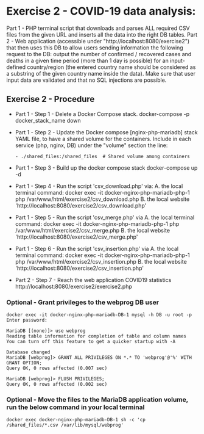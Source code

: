 # Exercise 2 - COVID-19 data analysis:
Part 1 - PHP terminal script that downloads and parses ALL required CSV files from the given URL and inserts all the data into the right DB tables. 
Part 2 - Web application (accessible under "http://localhost:8080/exercise2") that then uses this DB to allow users sending information the following request to the DB: output the number of confirmed / recovered cases and deaths in a given time period (more than 1 day is possible) for an input-defined country/region (the entered country name should be considered as a substring of the given country name inside the data). 
  Make sure that user input data are validated and that no SQL injections are possible.

## Exercise 2 - Procedure

- Part 1 - Step 1 - Delete a Docker Compose stack.
    docker-compose -p docker_stack_name down

- Part 1 - Step 2 - Update the Docker compose [nginx-php-mariadb] stack YAML file, to have a shared volume for the containers. 
	                  Include in each service (php, nginx, DB) under the "volume" section the line:
	
	  - ./shared_files:/shared_files  # Shared volume among containers 

- Part 1 - Step 3 - Build up the docker compose stack
	  docker-compose up -d

- Part 1 - Step 4 - Run the script 'csv_download.php' via:
  A. the local terminal command: docker exec -it docker-nginx-php-mariadb-php-1 php /var/www/html/exercise2/csv_download.php 
  B. the local website 'http://localhost:8080/exercise2/csv_download.php'

- Part 1 - Step 5 - Run the script 'csv_merge.php' via
  A. the local terminal command: docker exec -it docker-nginx-php-mariadb-php-1 php /var/www/html/exercise2/csv_merge.php 
  B. the local website 'http://localhost:8080/exercise2/csv_merge.php'

- Part 1 - Step 6 - Run the script 'csv_insertion.php' via
  A. the local terminal command: docker exec -it docker-nginx-php-mariadb-php-1 php /var/www/html/exercise2/csv_insertion.php 
  B. the local website 'http://localhost:8080/exercise2/csv_insertion.php'

- Part 2 - Step 7 - Reach the web application COVID19 statistics http://localhost:8080/exercise2/exercise2.php 


### Optional - Grant privileges to the webprog DB user
    docker exec -it docker-nginx-php-mariadb-DB-1 mysql -h DB -u root -p   
    Enter password: 

    MariaDB [(none)]> use webprog
    Reading table information for completion of table and column names
    You can turn off this feature to get a quicker startup with -A

    Database changed
    MariaDB [webprog]> GRANT ALL PRIVILEGES ON *.* TO 'webprog'@'%' WITH GRANT OPTION;
    Query OK, 0 rows affected (0.007 sec)

    MariaDB [webprog]> FLUSH PRIVILEGES;
    Query OK, 0 rows affected (0.002 sec)

### Optional - Move the files to the MariaDB application volume, run the below command in your local terminal
    docker exec docker-nginx-php-mariadb-DB-1 sh -c 'cp /shared_files/*.csv /var/lib/mysql/webprog'

